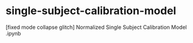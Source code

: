 # single-subject-calibration-model
[fixed mode collapse glitch] Normalized Single Subject Calibration Model .ipynb
